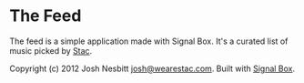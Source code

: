 # The Feed

The feed is a simple application made with Signal Box. It's a curated list of music picked by [Stac](http://wearestac.com).

Copyright (c) 2012 Josh Nesbitt <josh@wearestac.com>. Built with [Signal Box](http://getsignalbox.com).
